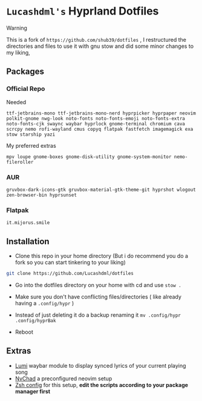 # **`Lucashdml's` Hyprland Dotfiles**

> [!WARNING]
> This is a fork of ``https://github.com/shub39/dotfiles`` , I restructured the directories and files to use it with gnu stow and did some minor changes to my liking, 
## Packages

### Official Repo
Needed
```
ttf-jetbrains-mono ttf-jetbrains-mono-nerd hyprpicker hyprpaper neovim polkit-gnome nwg-look noto-fonts noto-fonts-emoji noto-fonts-extra noto-fonts-cjk swaync waybar hyprlock gnome-terminal chromium cava scrcpy nemo rofi-wayland cmus copyq flatpak fastfetch imagemagick exa stow starship yazi
```

My preferred extras
```
mpv loupe gnome-boxes gnome-disk-utility gnome-system-monitor nemo-fileroller
```

### AUR
```
gruvbox-dark-icons-gtk gruvbox-material-gtk-theme-git hyprshot wlogout zen-browser-bin hyprsunset
```

### Flatpak
```
it.mijorus.smile
```

## Installation

- Clone this repo in your home directory (But i do recommend you do a fork so you can start tinkering to your liking)

```bash
git clone https://github.com/Lucashdml/dotfiles
```
- Go into the dotfiles directory on your home with cd and use 
`stow .`

- Make sure you don't have conflicting files/directories ( like already having a ``.config/hypr`` )

- Instead of just deleting it do a backup renaming it ``mv .config/hypr .config/hyprBak``

- Reboot

## Extras

- [Lumi](https://github.com/shub39/lumi) waybar module to display synced lyrics of your current playing song
- [NvChad](https://nvchad.com/) a preconfigured neovim setup
- [Zsh config](https://github.com/pixegami/terminal-profile) for this setup, **edit the scripts according to your package manager first**
